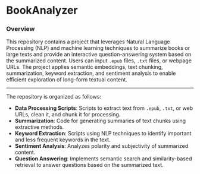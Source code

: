# BookAnalyzer

### Overview
This repository contains a project that leverages Natural Language Processing (NLP) and machine learning techniques to summarize books or large texts and provide an interactive question-answering system based on the summarized content. Users can input `.epub` files, `.txt` files, or webpage URLs. The project applies semantic embeddings, text chunking, summarization, keyword extraction, and sentiment analysis to enable efficient exploration of long-form textual content. 

---

The repository is organized as follows:

+ **Data Processing Scripts**: Scripts to extract text from `.epub`, `.txt`, or web URLs, clean it, and chunk it for processing.  
+ **Summarization**: Code for generating summaries of text chunks using extractive methods.  
+ **Keyword Extraction**: Scripts using NLP techniques to identify important and less frequent keywords in the text.  
+ **Sentiment Analysis**: Analyzes polarity and subjectivity of summarized content.  
+ **Question Answering**: Implements semantic search and similarity-based retrieval to answer questions based on the summarized text.  

